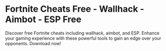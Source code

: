 # Fortnite Cheats Free - Wallhack - Aimbot - ESP Free
Discover free Fortnite cheats including wallhack, aimbot, and ESP. Enhance your gaming experience with these powerful tools to gain an edge over your opponents. Download now!
